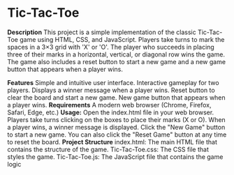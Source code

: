 # Tic-Tac-Toe
**Description**
This project is a simple implementation of the classic Tic-Tac-Toe game using HTML, CSS, and JavaScript. Players take turns to mark the spaces in a 3×3 grid with 'X' or 'O'. The player who succeeds in placing three of their marks in a horizontal, vertical, or diagonal row wins the game. The game also includes a reset button to start a new game and a new game button that appears when a player wins.

**Features**
Simple and intuitive user interface.
Interactive gameplay for two players.
Displays a winner message when a player wins.
Reset button to clear the board and start a new game.
New game button that appears when a player wins.
**Requirements**
A modern web browser (Chrome, Firefox, Safari, Edge, etc.)
**Usage:**
Open the index.html file in your web browser.
Players take turns clicking on the boxes to place their marks (X or O).
When a player wins, a winner message is displayed.
Click the "New Game" button to start a new game.
You can also click the "Reset Game" button at any time to reset the board.
**Project Structure**
index.html: The main HTML file that contains the structure of the game.
Tic-Tac-Toe.css: The CSS file that styles the game.
Tic-Tac-Toe.js: The JavaScript file that contains the game logic
